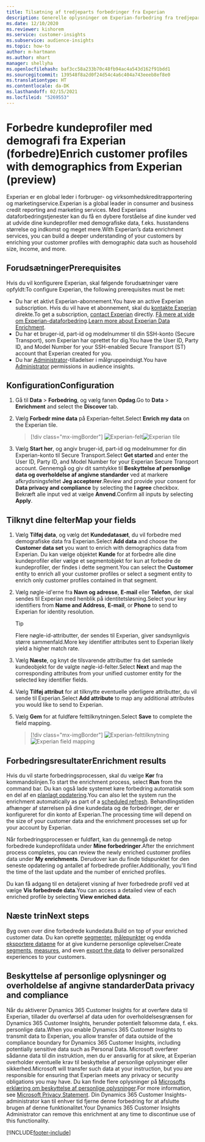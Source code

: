 ```yaml
---
title: Tilsætning af tredjeparts forbedringer fra Experian
description: Generelle oplysninger om Experian-forbedring fra tredjepart.
ms.date: 12/10/2020
ms.reviewer: kishorem
ms.service: customer-insights
ms.subservice: audience-insights
ms.topic: how-to
author: m-hartmann
ms.author: mhart
manager: shellyha
ms.openlocfilehash: baf3cc58a233b70c48fb94ac4a543d162f91bdd1
ms.sourcegitcommit: 139548f8a2d0f24d54c4a6c404a743eeeb8ef8e0
ms.translationtype: HT
ms.contentlocale: da-DK
ms.lasthandoff: 02/15/2021
ms.locfileid: "5269553"
---
```

# <a name="enrich-customer-profiles-with-demographics-from-experian-preview"></a><span data-ttu-id="8fb9b-103">Forbedre kundeprofiler med demografi fra Experian (forbedre)</span><span class="sxs-lookup"><span data-stu-id="8fb9b-103">Enrich customer profiles with demographics from Experian (preview)</span></span>

<span data-ttu-id="8fb9b-104">Experian er en global leder i forbruger- og virksomhedskreditrapportering og marketingservice.</span><span class="sxs-lookup"><span data-stu-id="8fb9b-104">Experian is a global leader in consumer and business credit reporting and marketing services.</span></span> <span data-ttu-id="8fb9b-105">Med Experians dataforbedringstjenester kan du få en dybere forståelse af dine kunder ved at udvide dine kundeprofiler med demografiske data, f.eks. husstandens størrelse og indkomst og meget mere.</span><span class="sxs-lookup"><span data-stu-id="8fb9b-105">With Experian’s data enrichment services, you can build a deeper understanding of your customers by enriching your customer profiles with demographic data such as household size, income, and more.</span></span>

## <a name="prerequisites"></a><span data-ttu-id="8fb9b-106">Forudsætninger</span><span class="sxs-lookup"><span data-stu-id="8fb9b-106">Prerequisites</span></span>

<span data-ttu-id="8fb9b-107">Hvis du vil konfigurere Experian, skal følgende forudsætninger være opfyldt:</span><span class="sxs-lookup"><span data-stu-id="8fb9b-107">To configure Experian, the following prerequisites must be met:</span></span>

- <span data-ttu-id="8fb9b-108">Du har et aktivt Experian-abonnement.</span><span class="sxs-lookup"><span data-stu-id="8fb9b-108">You have an active Experian subscription.</span></span> <span data-ttu-id="8fb9b-109">Hvis du vil have et abonnement, skal du [kontakte Experian](https://www.experian.com/marketing-services/contact) direkte.</span><span class="sxs-lookup"><span data-stu-id="8fb9b-109">To get a subscription, [contact Experian](https://www.experian.com/marketing-services/contact) directly.</span></span> <span data-ttu-id="8fb9b-110">[Få mere at vide om Experian-dataforbedring](https://www.experian.com/marketing-services/microsoft?cmpid=ems_web_mci_cdppage).</span><span class="sxs-lookup"><span data-stu-id="8fb9b-110">[Learn more about Experian Data Enrichment](https://www.experian.com/marketing-services/microsoft?cmpid=ems_web_mci_cdppage).</span></span>
- <span data-ttu-id="8fb9b-111">Du har et bruger-id, part-id og modelnummer til din SSH-konto (Secure Transport), som Experian har oprettet for dig.</span><span class="sxs-lookup"><span data-stu-id="8fb9b-111">You have the User ID, Party ID, and Model Number for your SSH-enabled Secure Transport (ST) account that Experian created for you.</span></span>
- <span data-ttu-id="8fb9b-112">Du har [Administrator](permissions.md#administrator)-tilladelser i målgruppeindsigt.</span><span class="sxs-lookup"><span data-stu-id="8fb9b-112">You have [Administrator](permissions.md#administrator) permissions in audience insights.</span></span>

## <a name="configuration"></a><span data-ttu-id="8fb9b-113">Konfiguration</span><span class="sxs-lookup"><span data-stu-id="8fb9b-113">Configuration</span></span>

1. <span data-ttu-id="8fb9b-114">Gå til **Data** > **Forbedring**, og vælg fanen **Opdag**.</span><span class="sxs-lookup"><span data-stu-id="8fb9b-114">Go to **Data** > **Enrichment** and select the **Discover** tab.</span></span>

1. <span data-ttu-id="8fb9b-115">Vælg **Forbedr mine data** på Experian-feltet.</span><span class="sxs-lookup"><span data-stu-id="8fb9b-115">Select **Enrich my data** on the Experian tile.</span></span>

   > [!div class="mx-imgBorder"]
   > <span data-ttu-id="8fb9b-116">![Experian-felt](media/experian-tile.png "Experian-felt")</span><span class="sxs-lookup"><span data-stu-id="8fb9b-116">![Experian tile](media/experian-tile.png "Experian tile")</span></span>

1. <span data-ttu-id="8fb9b-117">Vælg **Start her**, og angiv bruger-id, part-id og modelnummer for din Experian-konto til Secure Transport.</span><span class="sxs-lookup"><span data-stu-id="8fb9b-117">Select **Get started** and enter the User ID, Party ID, and Model Number for your Experian Secure Transport account.</span></span> <span data-ttu-id="8fb9b-118">Gennemgå og giv dit samtykke til **Beskyttelse af personlige data og overholdelse af angivne standarder** ved at markere afkrydsningsfeltet **Jeg accepterer**.</span><span class="sxs-lookup"><span data-stu-id="8fb9b-118">Review and provide your consent for **Data privacy and compliance** by selecting the **I agree** checkbox.</span></span> <span data-ttu-id="8fb9b-119">Bekræft alle input ved at vælge **Anvend**.</span><span class="sxs-lookup"><span data-stu-id="8fb9b-119">Confirm all inputs by selecting **Apply**.</span></span>

## <a name="map-your-fields"></a><span data-ttu-id="8fb9b-120">Tilknyt dine felter</span><span class="sxs-lookup"><span data-stu-id="8fb9b-120">Map your fields</span></span>

1.  <span data-ttu-id="8fb9b-121">Vælg **Tilføj data**, og vælg det **Kundedatasæt**, du vil forbedre med demografiske data fra Experian.</span><span class="sxs-lookup"><span data-stu-id="8fb9b-121">Select **Add data** and choose the **Customer data set** you want to enrich with demographics data from Experian.</span></span> <span data-ttu-id="8fb9b-122">Du kan vælge objektet **Kunde** for at forbedre alle dine kundeprofiler eller vælge et segmentobjekt for kun at forbedre de kundeprofiler, der findes i dette segment.</span><span class="sxs-lookup"><span data-stu-id="8fb9b-122">You can select the **Customer** entity to enrich all your customer profiles or select a segment entity to enrich only customer profiles contained in that segment.</span></span>

1. <span data-ttu-id="8fb9b-123">Vælg nøgle-id'erne fra **Navn og adresse**, **E-mail** eller **Telefon**, der skal sendes til Experian med henblik på identitetsløsning.</span><span class="sxs-lookup"><span data-stu-id="8fb9b-123">Select your key identifiers from **Name and Address**, **E-mail**, or **Phone** to send to Experian for identity resolution.</span></span>

   > [!TIP]
   > <span data-ttu-id="8fb9b-124">Flere nøgle-id-attributter, der sendes til Experian, giver sandsynligvis større sammenfald.</span><span class="sxs-lookup"><span data-stu-id="8fb9b-124">More key identifier attributes sent to Experian likely yield a higher match rate.</span></span>

1. <span data-ttu-id="8fb9b-125">Vælg **Næste**, og knyt de tilsvarende attributter fra det samlede kundeobjekt for de valgte nøgle-id-felter.</span><span class="sxs-lookup"><span data-stu-id="8fb9b-125">Select **Next** and map the corresponding attributes from your unified customer entity for the selected key identifier fields.</span></span>

1. <span data-ttu-id="8fb9b-126">Vælg **Tilføj attribut** for at tilknytte eventuelle yderligere attributter, du vil sende til Experian.</span><span class="sxs-lookup"><span data-stu-id="8fb9b-126">Select **Add attribute** to map any additional attributes you would like to send to Experian.</span></span>

1.  <span data-ttu-id="8fb9b-127">Vælg **Gem** for at fuldføre felttilknytningen.</span><span class="sxs-lookup"><span data-stu-id="8fb9b-127">Select **Save** to complete the field mapping.</span></span>

    > [!div class="mx-imgBorder"]
    > <span data-ttu-id="8fb9b-128">![Experian-felttilknytning](media/experian-field-mapping.png "Experian-felttilknytning")</span><span class="sxs-lookup"><span data-stu-id="8fb9b-128">![Experian field mapping](media/experian-field-mapping.png "Experian field mapping")</span></span>

## <a name="enrichment-results"></a><span data-ttu-id="8fb9b-129">Forbedringsresultater</span><span class="sxs-lookup"><span data-stu-id="8fb9b-129">Enrichment results</span></span>

<span data-ttu-id="8fb9b-130">Hvis du vil starte forbedringsprocessen, skal du vælge **Kør** fra kommandolinjen.</span><span class="sxs-lookup"><span data-stu-id="8fb9b-130">To start the enrichment process, select **Run** from the command bar.</span></span> <span data-ttu-id="8fb9b-131">Du kan også lade systemet køre forbedring automatisk som en del af en [planlagt opdatering](system.md#schedule-tab).</span><span class="sxs-lookup"><span data-stu-id="8fb9b-131">You can also let the system run the enrichment automatically as part of a [scheduled refresh](system.md#schedule-tab).</span></span> <span data-ttu-id="8fb9b-132">Behandlingstiden afhænger af størrelsen på dine kundedata og de forbedringer, der er konfigureret for din konto af Experian.</span><span class="sxs-lookup"><span data-stu-id="8fb9b-132">The processing time will depend on the size of your customer data and the enrichment processes set up for your account by Experian.</span></span>

<span data-ttu-id="8fb9b-133">Når forbedringsprocessen er fuldført, kan du gennemgå de netop forbedrede kundeprofildata under **Mine forbedringer**.</span><span class="sxs-lookup"><span data-stu-id="8fb9b-133">After the enrichment process completes, you can review the newly enriched customer profiles data under **My enrichments**.</span></span> <span data-ttu-id="8fb9b-134">Derudover kan du finde tidspunktet for den seneste opdatering og antallet af forbedrede profiler.</span><span class="sxs-lookup"><span data-stu-id="8fb9b-134">Additionally, you'll find the time of the last update and the number of enriched profiles.</span></span>

<span data-ttu-id="8fb9b-135">Du kan få adgang til en detaljeret visning af hver forbedrede profil ved at vælge **Vis forbedrede data**.</span><span class="sxs-lookup"><span data-stu-id="8fb9b-135">You can access a detailed view of each enriched profile by selecting **View enriched data**.</span></span>

## <a name="next-steps"></a><span data-ttu-id="8fb9b-136">Næste trin</span><span class="sxs-lookup"><span data-stu-id="8fb9b-136">Next steps</span></span>

<span data-ttu-id="8fb9b-137">Byg oven over dine forbedrede kundedata.</span><span class="sxs-lookup"><span data-stu-id="8fb9b-137">Build on top of your enriched customer data.</span></span> <span data-ttu-id="8fb9b-138">Du kan oprette [segmenter](segments.md), [målepunkter](measures.md) og endda [eksportere dataene](export-destinations.md) for at give kunderne personlige oplevelser.</span><span class="sxs-lookup"><span data-stu-id="8fb9b-138">Create [segments](segments.md), [measures](measures.md), and even [export the data](export-destinations.md) to deliver personalized experiences to your customers.</span></span>

## <a name="data-privacy-and-compliance"></a><span data-ttu-id="8fb9b-139">Beskyttelse af personlige oplysninger og overholdelse af angivne standarder</span><span class="sxs-lookup"><span data-stu-id="8fb9b-139">Data privacy and compliance</span></span>

<span data-ttu-id="8fb9b-140">Når du aktiverer Dynamics 365 Customer Insights for at overføre data til Experian, tillader du overførsel af data uden for overholdelsesgrænsen for Dynamics 365 Customer Insights, herunder potentielt følsomme data, f. eks. personlige data.</span><span class="sxs-lookup"><span data-stu-id="8fb9b-140">When you enable Dynamics 365 Customer Insights to transmit data to Experian, you allow transfer of data outside of the compliance boundary for Dynamics 365 Customer Insights, including potentially sensitive data such as Personal Data.</span></span> <span data-ttu-id="8fb9b-141">Microsoft overfører sådanne data til din instruktion, men du er ansvarlig for at sikre, at Experian overholder eventuelle krav til beskyttelse af personlige oplysninger eller sikkerhed.</span><span class="sxs-lookup"><span data-stu-id="8fb9b-141">Microsoft will transfer such data at your instruction, but you are responsible for ensuring that Experian meets any privacy or security obligations you may have.</span></span> <span data-ttu-id="8fb9b-142">Du kan finde flere oplysninger på [Microsofts erklæring om beskyttelse af personlige oplysninger](https://go.microsoft.com/fwlink/?linkid=396732).</span><span class="sxs-lookup"><span data-stu-id="8fb9b-142">For more information, see [Microsoft Privacy Statement](https://go.microsoft.com/fwlink/?linkid=396732).</span></span>
<span data-ttu-id="8fb9b-143">Din Dynamics 365 Customer Insights-administrator kan til enhver tid fjerne denne forbedring for at afslutte brugen af denne funktionalitet.</span><span class="sxs-lookup"><span data-stu-id="8fb9b-143">Your Dynamics 365 Customer Insights Administrator can remove this enrichment at any time to discontinue use of this functionality.</span></span>


[!INCLUDE[footer-include](../includes/footer-banner.md)]